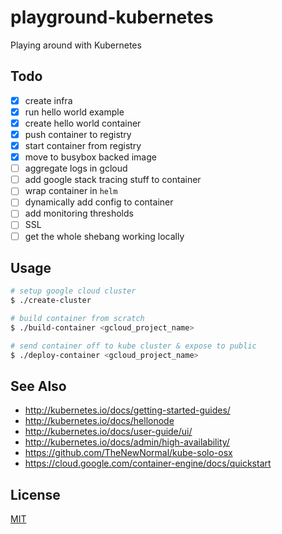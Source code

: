 # playground-kubernetes
Playing around with Kubernetes

## Todo
- [x] create infra
- [x] run hello world example
- [x] create hello world container
- [x] push container to registry
- [x] start container from registry
- [x] move to busybox backed image
- [ ] aggregate logs in gcloud
- [ ] add google stack tracing stuff to container
- [ ] wrap container in `helm`
- [ ] dynamically add config to container
- [ ] add monitoring thresholds
- [ ] SSL
- [ ] get the whole shebang working locally

## Usage
```sh
# setup google cloud cluster
$ ./create-cluster

# build container from scratch
$ ./build-container <gcloud_project_name>

# send container off to kube cluster & expose to public
$ ./deploy-container <gcloud_project_name>
```

## See Also
- http://kubernetes.io/docs/getting-started-guides/
- http://kubernetes.io/docs/hellonode
- http://kubernetes.io/docs/user-guide/ui/
- http://kubernetes.io/docs/admin/high-availability/
- https://github.com/TheNewNormal/kube-solo-osx
- https://cloud.google.com/container-engine/docs/quickstart

## License
[MIT](https://tldrlegal.com/license/mit-license)
